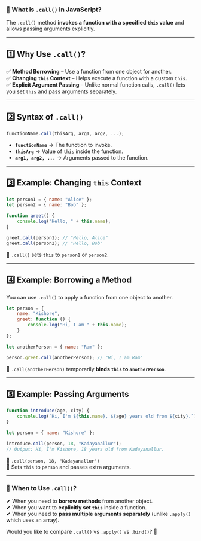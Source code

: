 ### **📌 What is `.call()` in JavaScript?**  
The `.call()` method **invokes a function with a specified `this` value** and allows passing arguments explicitly.  

---

## **1️⃣ Why Use `.call()`?**
✅ **Method Borrowing** – Use a function from one object for another.  
✅ **Changing `this` Context** – Helps execute a function with a custom `this`.  
✅ **Explicit Argument Passing** – Unlike normal function calls, `.call()` lets you set `this` and pass arguments separately.  

---

## **2️⃣ Syntax of `.call()`**
```javascript
functionName.call(thisArg, arg1, arg2, ...);
```
- **`functionName`** → The function to invoke.  
- **`thisArg`** → Value of `this` inside the function.  
- **`arg1, arg2, ...`** → Arguments passed to the function.  

---

## **3️⃣ Example: Changing `this` Context**
```javascript
let person1 = { name: "Alice" };
let person2 = { name: "Bob" };

function greet() {
    console.log("Hello, " + this.name);
}

greet.call(person1); // "Hello, Alice"
greet.call(person2); // "Hello, Bob"
```
🔹 `.call()` sets `this` to `person1` or `person2`.

---

## **4️⃣ Example: Borrowing a Method**
You can use `.call()` to apply a function from one object to another.

```javascript
let person = {
    name: "Kishore",
    greet: function () {
        console.log("Hi, I am " + this.name);
    }
};

let anotherPerson = { name: "Ram" };

person.greet.call(anotherPerson); // "Hi, I am Ram"
```
🔹 `.call(anotherPerson)` temporarily **binds `this` to `anotherPerson`**.

---

## **5️⃣ Example: Passing Arguments**
```javascript
function introduce(age, city) {
    console.log(`Hi, I'm ${this.name}, ${age} years old from ${city}.`);
}

let person = { name: "Kishore" };

introduce.call(person, 18, "Kadayanallur");
// Output: Hi, I'm Kishore, 18 years old from Kadayanallur.
```
🔹 `.call(person, 18, "Kadayanallur")`  
🔹 Sets `this` to `person` and passes extra arguments.

---

### **🚀 When to Use `.call()`?**
✔ When you need to **borrow methods** from another object.  
✔ When you want to **explicitly set `this`** inside a function.  
✔ When you need to **pass multiple arguments separately** (unlike `.apply()` which uses an array).  

Would you like to compare `.call()` vs `.apply()` vs `.bind()`? 🚀
